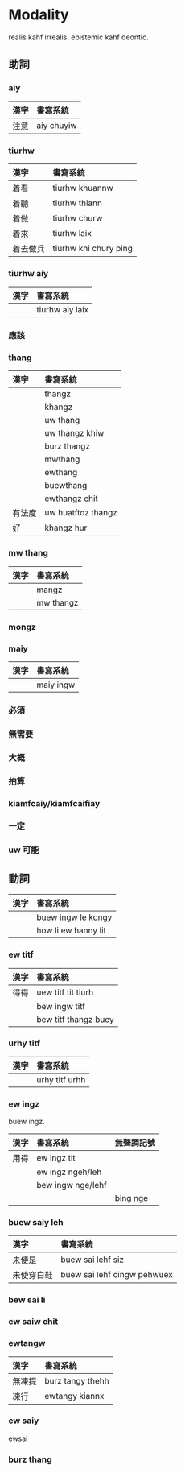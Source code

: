 # Modality

realis kahf irrealis. epistemic kahf deontic.

## 助詞

### aiy

| 漢字 | 書寫系統 |
| :--- | :--- |
| 注意 | aiy chuyiw |

### tiurhw

| 漢字 | 書寫系統 |
| :--- | :--- |
| 着看 | tiurhw khuannw |
| 着聽 | tiurhw thiann |
| 着做 | tiurhw churw |
| 着來 | tiurhw laix |
| 着去做兵 | tiurhw khi chury ping |

### tiurhw aiy

| 漢字 | 書寫系統 |
| :--- | :--- |
|| tiurhw aiy laix |

### 應該

### thang

| 漢字 | 書寫系統 |
| :--- | :--- |
|| thangz |
|| khangz |
|| uw thang |
|| uw thangz khiw |
|| burz thangz |
|| mwthang |
|| ewthang |
|| buewthang |
|| ewthangz chit |
| 有法度 | uw huatftoz thangz |
| 好 | khangz hur |

### mw thang

| 漢字 | 書寫系統 |
| :--- | :--- |
|| mangz |
|| mw thangz |

### mongz

### maiy

| 漢字 | 書寫系統 |
| :--- | :--- |
|| maiy ingw |

### 必須

### 無需要

### 大概

### 拍算

### kiamfcaiy/kiamfcaifiay

### 一定

### uw 可能

## 動詞

| 漢字 | 書寫系統 |
| :--- | :--- |
|| buew ingw le kongy  |
|| how li ew hanny lit |

### ew titf

| 漢字 | 書寫系統 |
| :--- | :--- |
| 得得 | uew titf tit tiurh  |
|| bew ingw titf |
|| bew titf thangz buey |

### urhy titf

| 漢字 | 書寫系統 |
| :--- | :--- |
|| urhy titf urhh |

### ew ingz

buew ingz.

| 漢字 | 書寫系統 | 無聲調記號 |
| :--- | :--- | :--- |
| 用得 | ew ingz tit ||
|| ew ingz ngeh/leh ||
|| bew ingw nge/lehf ||
||| bing nge |

### buew saiy leh

| 漢字 | 書寫系統 |
| :--- | :--- |
| 未使是 | buew sai lehf siz |
| 未使穿白鞋 | buew sai lehf cingw pehwuex |

### bew sai li

### ew saiw chit

### ewtangw

| 漢字 | 書寫系統 |
| :--- | :--- |
| 無凍提 | burz tangy thehh |
| 凍行 | ewtangy kiannx |

### ew saiy

ewsai

### burz thang
